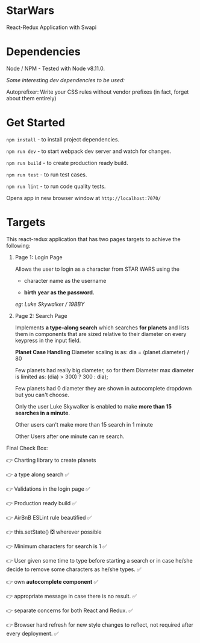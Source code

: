 # StarWars
React-Redux Application with Swapi

# Dependencies

Node / NPM - Tested with Node v8.11.0.

*Some interesting dev dependencies to be used:*

Autoprefixer: Write your CSS rules without vendor prefixes (in fact, forget about them entirely)

# Get Started

`npm install` - to install project dependencies.

`npm run dev` - to start webpack dev server and watch for changes.

`npm run build` - to create production ready build.

`npm run test` - to run test cases.

`npm run lint` - to run code quality tests.

Opens app in new browser window at `http://localhost:7070/`

# Targets

This react-redux application that has two pages targets to achieve the following:

1. Page 1: Login Page

   Allows the user to login as a character from STAR WARS using the

   - character name as the username

   - **birth year as the password.**

   *eg: Luke Skywalker / 19BBY*


2. Page 2: Search Page

   Implements **a type-along search** which searches **for planets** and lists them in components that are sized relative to their diameter on every keypress in the input field.

   **Planet Case Handling**
   Diameter scaling is as:
        dia = (planet.diameter) / 80

   Few planets had really big diameter, so for them Diameter max diameter is limited as:
        (dia) > 300) ? 300 : dia);

   Few planets had 0 diameter they are shown in autocomplete dropdown but you can't choose.

   Only the user Luke Skywalker is enabled to make **more than 15 searches in a minute**.

   Other users can't make more than 15 search in 1 minute

   Other Users after one minute can re search.


Final Check Box:

:point_right: Charting library to create planets

:point_right: a type along search :white_check_mark:

:point_right: Validations in the login page :white_check_mark:

:point_right: Production ready build :white_check_mark:

:point_right: AirBnB ESLint rule beautified :white_check_mark:

:point_right: this.setState() :negative_squared_cross_mark: wherever possible

:point_right: Minimum characters for search is 1 :white_check_mark:

:point_right: User given some time to type before starting a search or in case he/she decide to remove some characters
              as he/she types. :white_check_mark:

:point_right: own **autocomplete component** :white_check_mark:

:point_right: appropriate message in case there is no result. :white_check_mark:

:point_right: separate concerns for both React and Redux. :white_check_mark:

:point_right: Browser hard refresh for new style changes to reflect, not required after every deployment. :white_check_mark:
